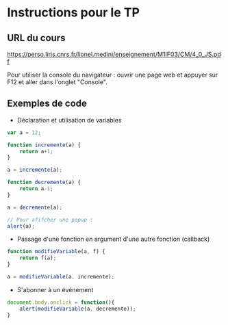 # Instructions pour le TP

## URL du cours

https://perso.liris.cnrs.fr/lionel.medini/enseignement/M1IF03/CM/4_0_JS.pdf

Pour utiliser la console du navigateur : ouvrir une page web et appuyer sur F12 et aller dans l'onglet "Console".

## Exemples de code

- Déclaration et utilisation de variables

```javascript
var a = 12;

function incremente(a) {
    return a+1;
}

a = incremente(a);

function decremente(a) {
    return a-1;
}

a = decremente(a);

// Pour afifcher une popup :
alert(a);
```

- Passage d'une fonction en argument d'une autre fonction (callback)

```javascript
function modifieVariable(a, f) {
    return f(a);
}

a = modifieVariable(a, incremente);
```

- S'abonner à un événement
```javascript
document.body.onclick = function(){
    alert(modifieVariable(a, decremente));
}
```

